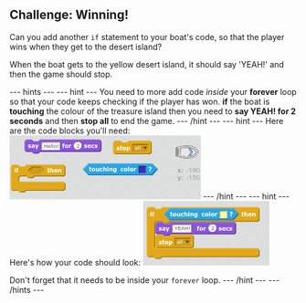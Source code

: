 ## Challenge: Winning!

Can you add another `if` statement to your boat's code, so that the player wins when they get to the desert island?

When the boat gets to the yellow desert island, it should say 'YEAH!' and then the game should stop. 

--- hints ---
--- hint ---
You need to more add code _inside_ your __forever__ loop so that your code keeps checking if the player has won. __if__ the boat is __touching__ the colour of the treasure island then you need to __say YEAH! for 2 seconds__ and then __stop all__ to end the game. 
--- /hint ---
--- hint ---
Here are the code blocks you'll need:
![screenshot](images/boat-win-blocks.png)
--- /hint ---
--- hint ---
Here's how your code should look:
![screenshot](images/boat-win-code.png)

Don't forget that it needs to be inside your `forever` loop. 
--- /hint ---
--- /hints ---


